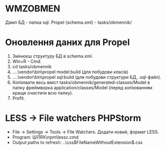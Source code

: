 # WMZOBMEN
Дамп БД - папка sql.
Propel (schema.xml) - tasks/obmennik/

# Оновлення даних для Propel
1. Змінюєш структуру БД в schema.xml.
2. Win+R - Cmd.
3. cd tasks/obmennik
5. ..\..\vendor\bin\propel model:build (для побудови класів)
6. ..\..\vendor\bin\propel sql:build (для побудови структури БД, .sql-файл).
7. Копіювати весь вміст tasks/obmennik/generated-classes/Model в папку фреймворка application/classes/Model (перед копіюванням краще очистити всю папку).
8. Profit.

# LESS -> File watchers PHPStorm
* File -> Settings -> Tools -> File Watchers. Додати новий, формат LESS. 
* Program: ШЛЯХ\npm\lessc.cmd
* Output paths to refresh: ..\css\$FileNameWithoutExtension$.css
